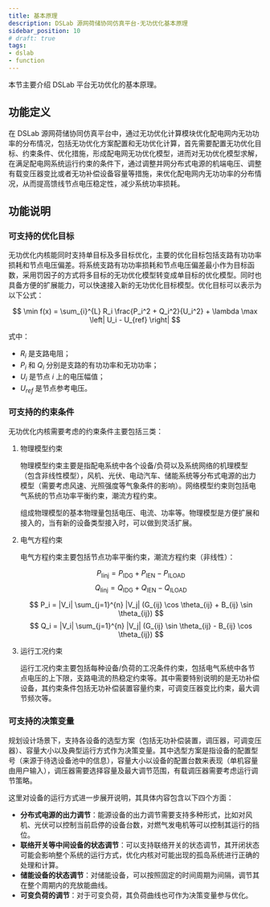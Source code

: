 ```yaml
---
title: 基本原理
description: DSLab 源网荷储协同仿真平台-无功优化基本原理
sidebar_position: 10
# draft: true
tags:
- dslab
- function
---
```


本节主要介绍 DSLab 平台无功优化的基本原理。

## 功能定义

在 DSLab 源网荷储协同仿真平台中，通过无功优化计算模块优化配电网内无功功率的分布情况，包括无功优化方案配置和无功优化计算，首先需要配置无功优化目标、约束条件、优化措施，形成配电网无功优化模型，进而对无功优化模型求解，在满足配电网系统运行约束的条件下，通过调整并网分布式电源的机端电压、调整有载变压器变比或者无功补偿设备容量等措施，来优化配电网内无功功率的分布情况，从而提高馈线节点电压稳定性，减少系统功率损耗。

## 功能说明

### 可支持的优化目标

无功优化内核能同时支持单目标及多目标优化，主要的优化目标包括支路有功功率损耗和节点电压偏差。将系统支路有功功率损耗和节点电压偏差最小作为目标函数，采用罚因子的方式将多目标的无功优化模型转变成单目标的优化模型。同时也具备方便的扩展能力，可以快速接入新的无功优化目标模型。优化目标可以表示为以下公式：

$$
\min f(x) = \sum_{i}^{L} R_i \frac{P_i^2 + Q_i^2}{U_i^2} + \lambda \max \left| U_i - U_{ref} \right|
$$

式中：
- $R_i$ 是支路电阻；
- $P_i$ 和 $Q_i$ 分别是支路的有功功率和无功功率；
- $U_i$ 是节点 $i$ 上的电压幅值；
- $U_{ref}$ 是节点参考电压。


### 可支持的约束条件

无功优化内核需要考虑的约束条件主要包括三类：

1. 物理模型约束

   物理模型约束主要是指配电系统中各个设备/负荷以及系统网络的机理模型（包含非线性模型），风机、光伏、电动汽车、储能系统等分布式电源的出力模型（需要考虑风速、光照强度等气象条件的影响）。网络模型约束则包括电气系统的节点功率平衡约束，潮流方程约束。

   组成物理模型的基本物理量包括电压、电流、功率等。物理模型是方便扩展和接入的，当有新的设备类型接入时，可以做到灵活扩展。

1. 电气方程约束

   电气方程约束主要包括节点功率平衡约束，潮流方程约束（非线性）：

   $$
   P_{\text{Iinj}} = P_{\text{IDG}} + P_{\text{IEN}} - P_{\text{ILOAD}}
   $$
   $$
   Q_{\text{Iinj}} = Q_{\text{IDG}} + Q_{\text{IEN}} - Q_{\text{ILOAD}}
   $$

   $$
   P_i = |V_i| \sum_{j=1}^{n} |V_j| (G_{ij} \cos \theta_{ij} + B_{ij} \sin \theta_{ij})
   $$
   $$
   Q_i = |V_i| \sum_{j=1}^{n} |V_j| (G_{ij} \sin \theta_{ij} - B_{ij} \cos \theta_{ij})
   $$

1. 运行工况约束

   运行工况约束主要包括每种设备/负荷的工况条件约束，包括电气系统中各节点电压的上下限，支路电流的热稳定约束等。其中需要特别说明的是无功补偿设备，其约束条件包括无功补偿装置容量约束，可调变压器变比约束，最大调节频次等。

### 可支持的决策变量

规划设计场景下，支持各设备的选型方案（包括无功补偿装置，调压器，可调变压器）、容量大小以及典型运行方式作为决策变量。其中选型方案是指设备的配置型号（来源于待选设备池中的信息），容量大小以设备的配置台数来表现（单机容量由用户输入），调压器需要选择容量及最大调节范围，有载调压器需要考虑运行调节策略。

这里对设备的运行方式进一步展开说明，其具体内容包含以下四个方面：
- **分布式电源的出力调节**：能源设备的出力调节需要支持多种形式，比如对风机、光伏可以控制当前启停的设备台数，对燃气发电机等可以控制其运行的挡位。
- **联络开关等中间设备的状态调节**：可以支持联络开关的状态调节，其开闭状态可能会影响整个系统的运行方式，优化内核对可能出现的孤岛系统进行正确的处理和计算。
- **储能设备的状态调节**：对储能设备，可以按照固定的时间周期为间隔，调节其在整个周期内的充放能曲线。
- **可变负荷的调节**：对于可变负荷，其负荷曲线也可作为决策变量参与优化。